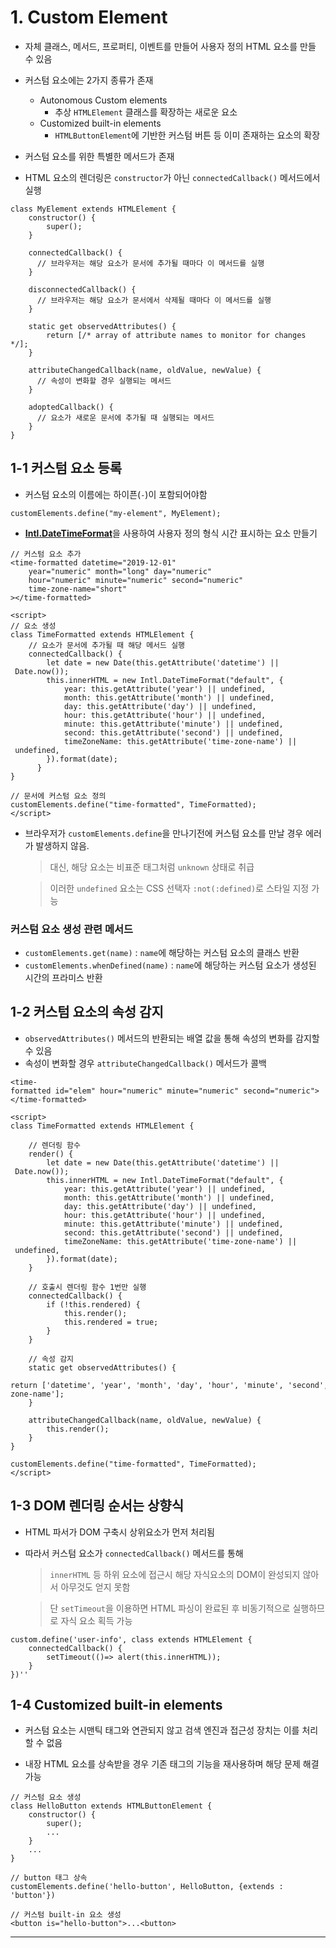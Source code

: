 # 1. Custom Element

- 자체 클래스, 메서드, 프로퍼티, 이벤트를 만들어 사용자 정의 HTML 요소를 만들 수 있음
- 커스텀 요소에는 2가지 종류가 존재

  - Autonomous Custom elements
    - 추상 `HTMLElement` 클래스를 확장하는 새로운 요소
  - Customized built-in elements
    - `HTMLButtonElement`에 기반한 커스텀 버튼 등 이미 존재하는 요소의 확장

- 커스텀 요소를 위한 특별한 메서드가 존재
- HTML 요소의 렌더링은 `constructor`가 아닌 `connectedCallback()` 메서드에서 실행

```
class MyElement extends HTMLElement {
	constructor() {
		super();
	}

	connectedCallback() {
	  // 브라우저는 해당 요소가 문서에 추가될 때마다 이 메서드를 실행
	}

	disconnectedCallback() {
      // 브라우저는 해당 요소가 문서에서 삭제될 때마다 이 메서드를 실행
	}

	static get observedAttributes() {
		return [/* array of attribute names to monitor for changes */];
	}

	attributeChangedCallback(name, oldValue, newValue) {
	  // 속성이 변화할 경우 실행되는 메서드
	}

	adoptedCallback() {
      // 요소가 새로운 문서에 추가될 때 실행되는 메서드
	}
}
```

## 1-1 커스텀 요소 등록

- 커스텀 요소의 이름에는 하이픈(`-`)이 포함되어야함

```
customElements.define("my-element", MyElement);
```

- [**Intl.DateTimeFormat**](https://developer.mozilla.org/en-US/docs/Web/JavaScript/Reference/Global_Objects/DateTimeFormat)을 사용하여 사용자 정의 형식 시간 표시하는 요소 만들기

```
// 커스텀 요소 추가
<time-formatted datetime="2019-12-01"
	year="numeric" month="long" day="numeric"
	hour="numeric" minute="numeric" second="numeric"
	time-zone-name="short"
></time-formatted>

<script>
// 요소 생성
class TimeFormatted extends HTMLElement {
	// 요소가 문서에 추가될 때 해당 메서드 실행
	connectedCallback() {
		let date = new Date(this.getAttribute('datetime') || Date.now());
		this.innerHTML = new Intl.DateTimeFormat("default", {
			year: this.getAttribute('year') || undefined,
			month: this.getAttribute('month') || undefined,
			day: this.getAttribute('day') || undefined,
			hour: this.getAttribute('hour') || undefined,
			minute: this.getAttribute('minute') || undefined,
			second: this.getAttribute('second') || undefined,
			timeZoneName: this.getAttribute('time-zone-name') || undefined,
	    }).format(date);
	  }
}

// 문서에 커스텀 요소 정의
customElements.define("time-formatted", TimeFormatted); 
</script>
```

- 브라우저가 `customElements.define`을 만나기전에 커스텀 요소를 만날 경우 에러가 발생하지 않음.

  > 대신, 해당 요소는 비표준 태그처럼 `unknown` 상태로 취급

  > 이러한 `undefined` 요소는 CSS 선택자 `:not(:defined)`로 스타일 지정 가능

### 커스텀 요소 생성 관련 메서드

- `customElements.get(name)` : `name`에 해당하는 커스텀 요소의 클래스 반환
- `customElements.whenDefined(name)` : `name`에 해당하는 커스텀 요소가 생성된 시간의 프라미스 반환

## 1-2 커스텀 요소의 속성 감지

- `observedAttributes()` 메서드의 반환되는 배열 값을 통해 속성의 변화를 감지할 수 있음
- 속성이 변화할 경우 `attributeChangedCallback()` 메서드가 콜백

```
<time-formatted id="elem" hour="numeric" minute="numeric" second="numeric"></time-formatted>

<script>
class TimeFormatted extends HTMLElement {

	// 렌더링 함수
	render() { 
		let date = new Date(this.getAttribute('datetime') || Date.now());
		this.innerHTML = new Intl.DateTimeFormat("default", {
			year: this.getAttribute('year') || undefined,
			month: this.getAttribute('month') || undefined,
			day: this.getAttribute('day') || undefined,
			hour: this.getAttribute('hour') || undefined,
			minute: this.getAttribute('minute') || undefined,
			second: this.getAttribute('second') || undefined,
			timeZoneName: this.getAttribute('time-zone-name') || undefined,
		}).format(date);
	}

	// 호출시 렌더링 함수 1번만 실행
	connectedCallback() {
		if (!this.rendered) {
			this.render();
			this.rendered = true;
		}
	}

	// 속성 감지
	static get observedAttributes() {
		return ['datetime', 'year', 'month', 'day', 'hour', 'minute', 'second', 'time-zone-name'];
	}

	attributeChangedCallback(name, oldValue, newValue) {
		this.render();
	}
}

customElements.define("time-formatted", TimeFormatted);
</script>
```

## 1-3 DOM 렌더링 순서는 상향식

- HTML 파서가 DOM 구축시 상위요소가 먼저 처리됨
- 따라서 커스텀 요소가 `connectedCallback()` 메서드를 통해

  > `innerHTML` 등 하위 요소에 접근시 해당 자식요소의 DOM이 완성되지 않아서 아무것도 얻지 못함

  > 단 `setTimeout`을 이용하면 HTML 파싱이 완료된 후 비동기적으로 실행하므로 자식 요소 획득 가능

```
custom.define('user-info', class extends HTMLElement {
	connectedCallback() {
		setTimeout(()=> alert(this.innerHTML));
	}
})''
```

## 1-4 Customized built-in elements

- 커스텀 요소는 시맨틱 태그와 연관되지 않고 검색 엔진과 접근성 장치는 이를 처리할 수 없음

- 내장 HTML 요소를 상속받을 경우 기존 태그의 기능을 재사용하며 해당 문제 해결 가능

```
// 커스텀 요소 생성
class HelloButton extends HTMLButtonElement {
	constructor() {
		super();
		...
	}
	...
}

// button 태그 상속
customElements.define('hello-button', HelloButton, {extends : 'button'})

// 커스텀 built-in 요소 생성
<button is="hello-button">...<button>
```

---
